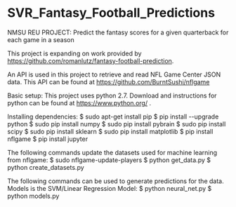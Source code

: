 # SVR_Fantasy_Football_Predictions
NMSU REU PROJECT: Predict the fantasy scores for a given quarterback for each game in a season

This project is expanding on work provided by https://github.com/romanlutz/fantasy-football-prediction.

An API is used in this project to retrieve and read NFL Game Center JSON data.
This API can be found at https://github.com/BurntSushi/nflgame

Basic setup: This project uses python 2.7. Download and instructions for python can be found at https://www.python.org/ .

Installing dependencies:
$ sudo apt-get install pip
$ pip install --upgrade python
$ sudo pip install numpy
$ sudo pip install pybrain
$ sudo pip install scipy
$ sudo pip install sklearn
$ sudo pip install matplotlib
$ pip install nflgame
$ pip install jupyter

The following commands update the datasets used for machine learning from nflgame:
$ sudo nflgame-update-players
$ python get_data.py
$ python create_datasets.py

The following commands can be used to generate predictions for the data. Models is the SVM/Linear Regression Model:
$ python neural_net.py
$ python models.py

